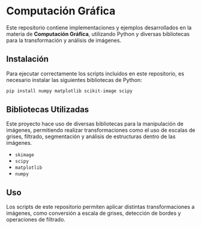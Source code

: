 # Computación Gráfica

Este repositorio contiene implementaciones y ejemplos desarrollados en la materia de **Computación Gráfica**, utilizando Python y diversas bibliotecas para la transformación y análisis de imágenes.

## Instalación

Para ejecutar correctamente los scripts incluidos en este repositorio, es necesario instalar las siguientes bibliotecas de Python:

```bash
pip install numpy matplotlib scikit-image scipy
```

## Bibliotecas Utilizadas

Este proyecto hace uso de diversas bibliotecas para la manipulación de imágenes, permitiendo realizar transformaciones como el uso de escalas de grises, filtrado, segmentación y análisis de estructuras dentro de las imágenes.

- `skimage`
- `scipy`
- `matplotlib`
- `numpy`

## Uso

Los scripts de este repositorio permiten aplicar distintas transformaciones a imágenes, como conversión a escala de grises, detección de bordes y operaciones de filtrado.
